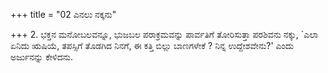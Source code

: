 +++
title = "02 ಎನಲು ನಕ್ಕನು"

+++
2. ಭಕ್ತನ ಮನೋಬಲವನ್ನೂ, ಭುಜಬಲ ಪರಾಕ್ರಮವನ್ನು ಪಾರ್ವತಿಗೆ ತೋರಿಸುತ್ತಾ ಪರಶಿವನು ನಕ್ಕು, `ಎಲಾ ಏನಿದು ಋಷಿಯೆ,  ತಪಸ್ಸಿಗೆ ತೊಡಗಿದ ನಿನಗೆ, ಈ ಕತ್ತಿ  ಬಿಲ್ಲು ಬಾಣಗಳೇಕೆ ? ನಿನ್ನ ಉದ್ದೇಶವೇನು?' ಎಂದು ಅರ್ಜುನನ್ನು ಕೇಳಿದನು.